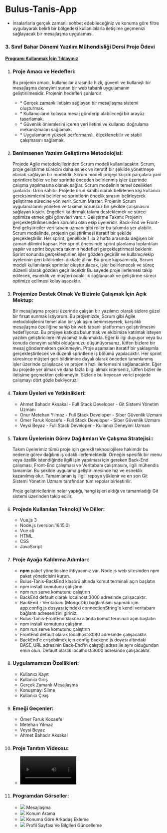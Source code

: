 # Bulus-Tanis-App

* İnsalarlarla gerçek zamanlı sohbet edebileceğiniz ve konuma göre filtre uygulayarak belirli bir bölgedeki kullanıcılarla iletişime geçmenizi sağlayacak bir mesajlaşma uygulaması.

### 3. Sınıf Bahar Dönemi Yazılım Mühendisliği Dersi Proje Ödevi

#### [Programı Kullanmak İçin Tıklayınız](http://program-link-ornek.com)

1.  ### Proje Amacı ve Hedefleri:
    
    Bu projenin amacı, kullanıcılar arasında hızlı, güvenli ve kullanışlı bir mesajlaşma deneyimi sunan bir web tabanlı uygulamanın geliştirilmesidir. Projenin hedefleri şunlardır:
    
    *   \* Gerçek zamanlı iletişim sağlayan bir mesajlaşma sistemi oluşturmak.
    *   \* Kullanıcıların kolayca mesaj gönderip alabileceği bir arayüz tasarlamak.
    *   \* Güvenlik önlemlerini içeren veri iletimi ve kullanıcı doğrulama mekanizmaları sağlamak.
    *   \* Uygulamanın yüksek performanslı, ölçeklenebilir ve stabil çalışmasını sağlamak.
      
2.  ### Benimsenen Yazılım Geliştirme Metodolojisi:
    
    Projede Agile metodolojilerinden Scrum modeli kullanılacaktır. Scrum, proje geliştirme sürecini daha esnek ve iteratif bir şekilde yönetmeye olanak sağlayan bir modeldir. Scrum modeli projeyi küçük parçalara yani sprintlere böler ve her sprintte önceden belirlenmiş işler üzerinde çalışma yapılmasına olanak sağlar. Scrum modelinin temel özellikleri şunlardır: Ürün sahibi: Projede ürün sahibi olarak belirlenen kişi kullanıcı gereksinimlerini belirler ve sprintlerin öncelik sırasını belirleyerek geliştirme sürecine yön verir. Scrum Master: Projenin Scrum uygulamalarını yöneten ve takımın sorunsuz bir şekilde çalışmasını sağlayan kişidir. Engelleri kaldırmak takımı desteklemek ve süreci optimize etmek gibi görevleri vardır. Geliştirme Takımı: Projenin gerçekleştirilmesinden sorumlu olan ekip üyeleridir. Back-End ve Front-End geliştiriciler veri tabanı uzmanı gibi roller bu takımda yer alabilir. Scrum modelinde, projenin geliştirilmesi iteratif bir şekilde gerçekleştirilir. Her sprint, genellikle 1 ila 2 hafta arasında değişen bir zaman dilimini kapsar. Her sprint öncesinde sprint planlama toplantıları yapılır ve sprint boyunca takımın hedefleri gerçekleştirmesi beklenir. Sprint sonunda gerçekleştirilen işler gözden geçirilir ve kullanıcı/ekip üyelerinin geri bildirimleri dikkate alınır. Bu proje kapsamında, Scrum modeli kullanılarak sprintler oluşturulacak, işler belirlenecek ve süreç düzenli olarak gözden geçirilecektir Bu sayede proje ilerlemesi takip edilecek, esneklik ve müşteri odaklılık sağlanacak ve geliştirme süreci optimize edilmesi kolaylaşacaktır.
    
3.  ### Projemize Destek Olmak Ve Bizimle Çalışmak İçin Açık Mektup:
    
    Bir mesajlaşma projesi üzerinde çalışan bir yazılımcı olarak sizlere güzel bir fırsat sunmak istiyorum. Bu projemizde, Scrum gibi Agile metodolojilerini temel alan bir yaklaşım benimseyerek, karşılıklı mesajlaşma özelliğine sahip bir web tabanlı platformun geliştirilmesini hedefliyoruz. Bu projeye katkıda bulunmak ve ekibimize katılmak isteyen yazılım geliştiricilere ihtiyacımız bulunmakta. Eğer ki ilgi duyuyor veya bu konuda deneyim sahibi olduğunuzu düşünüyorsanız, lütfen bizlere bir mesaj göndermekten çekinmeyin. Proje aşamaları iteratif bir yaklaşımla gerçekleştirilecek ve düzenli sprintlerle iş bölümü yapılacaktır. Her sprint süresince müşteri geri bildirimine dayalı olarak önceden tanımlanmış işler üzerinde çalışılacak ve projenin hızlı ilerlemesini sağlanacaktır. Eğer bu projede yer almak ve daha fazla bilgi almak isterseniz, lütfen bizler ile iletişime geçmekten çekinmeyin. Sizlerle bu heyecan verici projede çalışmayı dört gözle bekliyoruz!
    
4.  ### Takım Üyeleri ve Yetkinlikleri:
    
    *   Ahmet Bahadır Aksakal - Full Stack Developer - Git Sistemi Yönetim Uzmanı
    *   Onur Metehan Yılmaz - Full Stack Developer - Siber Güvenlik Uzmanı
    *   Ömer Faruk Kocaefe - Full Stack Developer - Siber Güvenlik Uzmanı
    *   Veysi Beyaz - Full Stack Developer - Kullanıcı Deneyimi Uzmanı
      
5.  ### Takım Üyelerinin Görev Dağılımları Ve Çalışma Stratejisi::
    
    Takım üyelerimiz tümü proje için gerekli teknoolojilere hakimdir bu nedenle görev dağılımı iş odaklı ilerlemektedir. Örneğin spesifik bir menu veya özellik istendiğinde ilgili işin yapılması için gereken Back-End çalışması, Front-End çalışması ve Veritabanı çalışmasını, ilgili mühendis tamamlar. Bu şekilde uygulama geliştirilmesinde hız ve esneklik kazanılmış olur. Tamamlanan iş iligili repoya yüklenir ve en son Git Sistemi Yönetim Uzmanı tarafından tüm repolar birleştirilir.
    
    Proje geliştiricilerinin neler yaptığı, hangi işleri aldığı ve tamamladığı Git sistemi üzerinden takip edilir.
    
6.  ### Projede Kullanılan Teknoloji Ve Diller:
    
    *   Vue.js 3
    *   Node.js (version:16.15.0)
    *   Vue cli
    *   HTML
    *   CSS
    *   JavaScript
7.  ### Proje Ayağa Kaldırma Adımları:
    
    *   **npm** paket yöneticisine ihtiyacımız var. Node.js web sitesinden npm paket yöneticisini kurun.
    *   Bulus-Tanis-BackEnd klasörü altında komut terminali açın başlatın
    *   npm install komutunu çalıştırın.
    *   npm run serve komutunu çalıştırın
    *   BackEnd default olarak localhost:3000 adresinde çalışacaktır.
    *   BackEnd - Veritabanı (MongoDb) bağlantısını yapmak için app.config.js dosyası içindeki connectionString'e kendi veritabanı bağlantı adresenizini giriniz.
    *   Bulus-Tanis-FrontEnd klasörü altında komut terminali açın başlatın
    *   npm install komutunu çalıştırın.
    *   npm run serve komutunu çalıştırın
    *   FrontEnd default olarak localhost:8080 adresinde çalışacaktır.
    *   BackEnd'e erişebilmek için config.backend.js doyası altındaki BASE\_URL adresinin Back-End'in çalıştığı adres ile aynı olduğundan emin olun. Default olarak localhost:3000 adresinde çalışacaktır.
     
8.  ### Uygulamamızın Özellikleri:
    
    *   Kullanıcı Kayıt
    *   Kullanıcı Giriş
    *   Gerçek Zamanlı Mesajlaşma
    *   Konuşmayı Silme
    *   Kullanıcı Çıkış

9.  ### Emeği Geçenler:
    
    *   Ömer Faruk Kocaefe
    *   Metehan Yılmaz
    *   Veysi Beyaz
    *   Ahmet Bahadır Aksakal
      
10. ### Proje Tanıtım Videosu:
    
    * <video src='https://github.com/Bulus-Tanis-App-Team/Bulus-Tanis-App/assets/72493865/1a0bdbab-466d-4234-b9fa-fc12f18a9b45' width=180/>
    
11. ### Programdan Görseller:
    
    *   ![](/img/1.png) Mesajlaşma
    *   ![](/img/2.png) Konum Arama
    *   ![](/img/3.png) Konuma Göre Arkadaş Ekleme
    *   ![](/img/4.png) Profil Sayfası Ve Bilgileri Güncelleme
